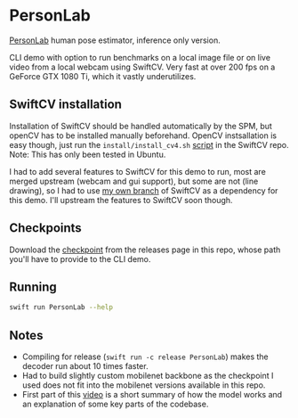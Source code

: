 # PersonLab

[PersonLab](https://arxiv.org/abs/1803.08225) human pose estimator, inference only version.

CLI demo with option to run benchmarks on a local image file or on live video from a local webcam using SwiftCV. Very fast at over 200 fps on a GeForce GTX 1080 Ti, which it vastly underutilizes.

## SwiftCV installation
Installation of SwiftCV should be handled automatically by the SPM, but openCV has to be installed manually beforehand. OpenCV instsallation is easy though, just run the `install/install_cv4.sh` [script](https://github.com/joaqo/SwiftCV/blob/master/install/install_cv4.sh) in the SwiftCV repo. Note: This has only been tested in Ubuntu.

I had to add several features to SwiftCV for this demo to run, most are merged upstream (webcam and gui support), but some are not (line drawing), so I had to use [my own branch](https://github.com/joaqo/SwiftCV) of SwiftCV as a dependency for this demo. I'll upstream the features to SwiftCV soon though.

## Checkpoints
Download the [checkpoint](https://github.com/joaqo/swift-models/releases/download/PersonlabDemo/personlabCheckpoint.tar.gz) from the releases page in this repo, whose path you'll have to provide to the CLI demo.

## Running
```bash
swift run PersonLab --help
```

## Notes
- Compiling for release (`swift run -c release PersonLab`) makes the decoder run about 10 times faster.
- Had to build slightly custom mobilenet backbone as the checkpoint I used does not fit into the mobilenet versions available in this repo.
- First part of this [video](https://www.youtube.com/watch?v=WxFPrypPBpU) is a short summary of how the model works and an explanation of some key parts of the codebase.
